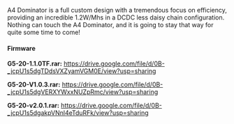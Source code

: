 A4 Dominator is a full custom design with a tremendous focus on efficiency, providing an incredible 1.2W/Mhs in a DCDC less daisy chain configuration. Nothing can touch the A4 Dominator, and it is going to stay that way for quite some time to come!

<h4>Firmware</h4>

<b>G5-20-1.1.0TF.rar:</b> https://drive.google.com/file/d/0B-_jcpU1s5dgTDdsVXZyamVGM0E/view?usp=sharing

<b>G5-20-V1.0.3.rar:</b> https://drive.google.com/file/d/0B-_jcpU1s5dgVERXYWxxNUZpRmc/view?usp=sharing

<b>G5-20-v2.0.1.rar:</b> https://drive.google.com/file/d/0B-_jcpU1s5dgakpVNnl4eTduRFk/view?usp=sharing

